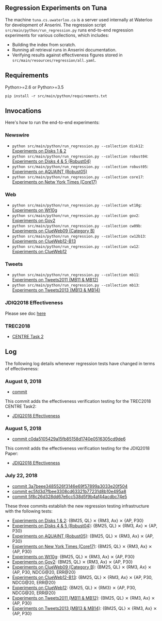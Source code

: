 ## Regression Experiments on Tuna

The machine `tuna.cs.uwaterloo.ca` is a server used internally at Waterloo for development of Anserini.
The regression script `src/main/python/run_regression.py` runs end-to-end regression experiments for various collections, which includes:

+ Building the index from scratch.
+ Running all retrieval runs in Anserini documentation.
+ Verifying results against effectiveness figures stored in `src/main/resources/regression/all.yaml`.

## Requirements

Python>=2.6 or Python>=3.5

```
pip install -r src/main/python/requirements.txt
```

## Invocations

Here's how to run the end-to-end experiments:

### Newswire

+ `python src/main/python/run_regression.py --collection disk12`: [Experiments on Disks 1 &amp; 2](experiments-disk12.md)
+ `python src/main/python/run_regression.py --collection robust04`: [Experiments on Disks 4 &amp; 5 (Robust04)](experiments-robust04.md)
+ `python src/main/python/run_regression.py --collection robust05`: [Experiments on AQUAINT (Robust05)](experiments-robust05.md)
+ `python src/main/python/run_regression.py --collection core17`: [Experiments on Netw York Times (Core17)](experiments-core17.md)

### Web

+ `python src/main/python/run_regression.py --collection wt10g`: [Experiments on Wt10g](experiments-wt10g.md)
+ `python src/main/python/run_regression.py --collection gov2`: [Experiments on Gov2](experiments-gov2.md)
+ `python src/main/python/run_regression.py --collection cw09b`: [Experiments on ClueWeb09  (Category B)](experiments-cw09b.md)
+ `python src/main/python/run_regression.py --collection cw12b13`: [Experiments on ClueWeb12-B13](experiments-cw12b13.md)
+ `python src/main/python/run_regression.py --collection cw12`: [Experiments on ClueWeb12](experiments-cw12.md)

### Tweets

+ `python src/main/python/run_regression.py --collection mb11`: [Experiments on Tweets2011 (MB11 &amp; MB12)](experiments-mb11.md)
+ `python src/main/python/run_regression.py --collection mb13`: [Experiments on Tweets2013 (MB13 &amp; MB14)](experiments-mb13.md)

### JDIQ2018 Effectiveness

Please see doc [here](experiments-jdiq2018.md)

### TREC2018

+ [CENTRE Task 2](experiments-trec2018.md)

## Log

The following log details whenever regression tests have changed in terms of effectiveness:

### August 9, 2018

+ [commit ](https://github.com/castorini/Anserini/commit/)

This commit adds the effectiveness verification testing for the TREC2018 CENTRE Task2:

+ [JDIQ2018 Effectiveness](experiments-jdiq2018.md)


### August 5, 2018

+ [commit c0da5105429a15fb85158d1740e0516305cd9de6](https://github.com/castorini/Anserini/commit/c0da5105429a15fb85158d1740e0516305cd9de6)

This commit adds the effectiveness verification testing for the JDIQ2018 Paper:

+ [JDIQ2018 Effectiveness](experiments-jdiq2018.md)

### July 22, 2018

+ [commit 3a7beee3485526f3146e69f57899a3033e20f504](https://github.com/castorini/Anserini/commit/3a7beee3485526f3146e69f57899a3033e20f504)
+ [commit ec5fd3d7fbee3308cd63321b77231d8b10e495a8](https://github.com/castorini/Anserini/commit/ec5fd3d7fbee3308cd63321b77231d8b10e495a8)
+ [commit 5f8c26d328dd67e6cc538d5f9b4af44acdbc74e5](https://github.com/castorini/Anserini/commit/5f8c26d328dd67e6cc538d5f9b4af44acdbc74e5)

These three commits establish the new regression testing infrastructure with the following tests:

+ [Experiments on Disks 1 &amp; 2](experiments-disk12.md): {BM25, QL} &#10799; {RM3, Ax} &#10799; {AP, P30}
+ [Experiments on Disks 4 &amp; 5 (Robust04)](experiments-robust04.md): {BM25, QL} &#10799; {RM3, Ax} &#10799; {AP, P30}
+ [Experiments on AQUAINT (Robust05)](experiments-robust05.md): {BM25, QL} &#10799; {RM3, Ax} &#10799; {AP, P30}
+ [Experiments on New York Times (Core17)](experiments-core17.md): {BM25, QL} &#10799; {RM3, Ax} &#10799; {AP, P30}
+ [Experiments on Wt10g](experiments-wt10g.md): {BM25, QL} &#10799; {RM3, Ax} &#10799; {AP, P30}
+ [Experiments on Gov2](experiments-gov2.md): {BM25, QL} &#10799; {RM3, Ax} &#10799; {AP, P30}
+ [Experiments on ClueWeb09 (Category B)](experiments-cw09b.md): {BM25, QL} &#10799; {RM3, Ax} &#10799; {AP, P30, NDCG@20, ERR@20}
+ [Experiments on ClueWeb12-B13](experiments-cw12b13.md): {BM25, QL} &#10799; {RM3, Ax} &#10799; {AP, P30, NDCG@20, ERR@20}
+ [Experiments on ClueWeb12](experiments-cw12.md): {BM25, QL} &#10799; {RM3} &#10799; {AP, P30, NDCG@20, ERR@20}
+ [Experiments on Tweets2011 (MB11 &amp; MB12)](experiments-mb11.md): {BM25, QL} &#10799; {RM3, Ax} &#10799; {AP, P30}
+ [Experiments on Tweets2013 (MB13 &amp; MB14)](experiments-mb13.md): {BM25, QL} &#10799; {RM3, Ax} &#10799; {AP, P30}
